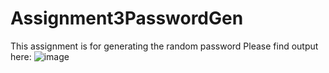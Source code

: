 # Assignment3PasswordGen
This assignment is for generating the random password 
Please find output here: 
![image](https://user-images.githubusercontent.com/92407474/140670811-1c6c4a29-db7f-4ebc-b8bf-ef9a4b233c1a.png)
